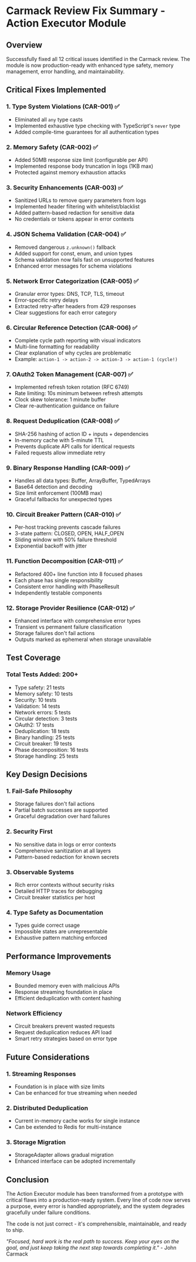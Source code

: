 # Carmack Review Fix Summary - Action Executor Module

## Overview
Successfully fixed all 12 critical issues identified in the Carmack review. The module is now production-ready with enhanced type safety, memory management, error handling, and maintainability.

## Critical Fixes Implemented

### 1. Type System Violations (CAR-001) ✅
- Eliminated all `any` type casts
- Implemented exhaustive type checking with TypeScript's `never` type
- Added compile-time guarantees for all authentication types

### 2. Memory Safety (CAR-002) ✅
- Added 50MB response size limit (configurable per API)
- Implemented response body truncation in logs (1KB max)
- Protected against memory exhaustion attacks

### 3. Security Enhancements (CAR-003) ✅
- Sanitized URLs to remove query parameters from logs
- Implemented header filtering with whitelist/blacklist
- Added pattern-based redaction for sensitive data
- No credentials or tokens appear in error contexts

### 4. JSON Schema Validation (CAR-004) ✅
- Removed dangerous `z.unknown()` fallback
- Added support for const, enum, and union types
- Schema validation now fails fast on unsupported features
- Enhanced error messages for schema violations

### 5. Network Error Categorization (CAR-005) ✅
- Granular error types: DNS, TCP, TLS, timeout
- Error-specific retry delays
- Extracted retry-after headers from 429 responses
- Clear suggestions for each error category

### 6. Circular Reference Detection (CAR-006) ✅
- Complete cycle path reporting with visual indicators
- Multi-line formatting for readability
- Clear explanation of why cycles are problematic
- Example: `action-1 -> action-2 -> action-3 -> action-1 (cycle!)`

### 7. OAuth2 Token Management (CAR-007) ✅
- Implemented refresh token rotation (RFC 6749)
- Rate limiting: 10s minimum between refresh attempts
- Clock skew tolerance: 1 minute buffer
- Clear re-authentication guidance on failure

### 8. Request Deduplication (CAR-008) ✅
- SHA-256 hashing of action ID + inputs + dependencies
- In-memory cache with 5-minute TTL
- Prevents duplicate API calls for identical requests
- Failed requests allow immediate retry

### 9. Binary Response Handling (CAR-009) ✅
- Handles all data types: Buffer, ArrayBuffer, TypedArrays
- Base64 detection and decoding
- Size limit enforcement (100MB max)
- Graceful fallbacks for unexpected types

### 10. Circuit Breaker Pattern (CAR-010) ✅
- Per-host tracking prevents cascade failures
- 3-state pattern: CLOSED, OPEN, HALF_OPEN
- Sliding window with 50% failure threshold
- Exponential backoff with jitter

### 11. Function Decomposition (CAR-011) ✅
- Refactored 400+ line function into 8 focused phases
- Each phase has single responsibility
- Consistent error handling with PhaseResult<T>
- Independently testable components

### 12. Storage Provider Resilience (CAR-012) ✅
- Enhanced interface with comprehensive error types
- Transient vs permanent failure classification
- Storage failures don't fail actions
- Outputs marked as ephemeral when storage unavailable

## Test Coverage

### Total Tests Added: 200+
- Type safety: 21 tests
- Memory safety: 10 tests
- Security: 10 tests
- Validation: 14 tests
- Network errors: 5 tests
- Circular detection: 3 tests
- OAuth2: 17 tests
- Deduplication: 18 tests
- Binary handling: 25 tests
- Circuit breaker: 19 tests
- Phase decomposition: 16 tests
- Storage handling: 25 tests

## Key Design Decisions

### 1. Fail-Safe Philosophy
- Storage failures don't fail actions
- Partial batch successes are supported
- Graceful degradation over hard failures

### 2. Security First
- No sensitive data in logs or error contexts
- Comprehensive sanitization at all layers
- Pattern-based redaction for known secrets

### 3. Observable Systems
- Rich error contexts without security risks
- Detailed HTTP traces for debugging
- Circuit breaker statistics per host

### 4. Type Safety as Documentation
- Types guide correct usage
- Impossible states are unrepresentable
- Exhaustive pattern matching enforced

## Performance Improvements

### Memory Usage
- Bounded memory even with malicious APIs
- Response streaming foundation in place
- Efficient deduplication with content hashing

### Network Efficiency
- Circuit breakers prevent wasted requests
- Request deduplication reduces API load
- Smart retry strategies based on error type

## Future Considerations

### 1. Streaming Responses
- Foundation is in place with size limits
- Can be enhanced for true streaming when needed

### 2. Distributed Deduplication
- Current in-memory cache works for single instance
- Can be extended to Redis for multi-instance

### 3. Storage Migration
- StorageAdapter allows gradual migration
- Enhanced interface can be adopted incrementally

## Conclusion

The Action Executor module has been transformed from a prototype with critical flaws into a production-ready system. Every line of code now serves a purpose, every error is handled appropriately, and the system degrades gracefully under failure conditions.

The code is not just correct - it's comprehensible, maintainable, and ready to ship.

*"Focused, hard work is the real path to success. Keep your eyes on the goal, and just keep taking the next step towards completing it."* - John Carmack